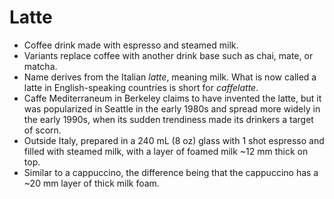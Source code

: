 Latte
=====

* Coffee drink made with espresso and steamed milk.
* Variants replace coffee with another drink base such as chai, mate, or matcha.
* Name derives from the Italian _latte_, meaning milk. What is now called a latte in English-speaking countries is short for _caffelatte_.
* Caffe Mediterraneum in Berkeley claims to have invented the latte, but it was popularized in Seattle in the early 1980s and spread more widely in the early 1990s, when its sudden trendiness made its drinkers a target of scorn.
* Outside Italy, prepared in a 240 mL (8 oz) glass with 1 shot espresso and filled with steamed milk, with a layer of foamed milk ~12 mm thick on top.
* Similar to a cappuccino, the difference being that the cappuccino has a ~20 mm layer of thick milk foam.


